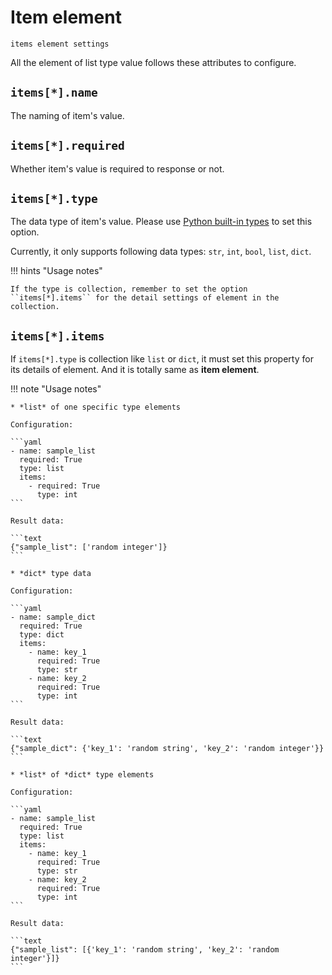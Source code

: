 # Item element

``items element settings``

All the element of list type value follows these attributes to configure.


## ``items[*].name``

The naming of item's value.


## ``items[*].required``

Whether item's value is required to response or not.


## ``items[*].type``

The data type of item's value. Please use [Python built-in types](https://docs.python.org/3/library/stdtypes.html) to set this option.

Currently, it only supports following data types: ``str``, ``int``, ``bool``, ``list``, ``dict``.

!!! hints "Usage notes"

    If the type is collection, remember to set the option ``items[*].items`` for the detail settings of element in the collection.


## ``items[*].items``

If ``items[*].type`` is collection like ``list`` or ``dict``, it must set this property for its details of element. And
it is totally same as **item element**.

!!! note "Usage notes"

    * *list* of one specific type elements

    Configuration:

    ```yaml
    - name: sample_list
      required: True
      type: list
      items:
        - required: True
          type: int
    ```

    Result data:

    ```text
    {"sample_list": ['random integer']}
    ```

    * *dict* type data

    Configuration:

    ```yaml
    - name: sample_dict
      required: True
      type: dict
      items:
        - name: key_1
          required: True
          type: str
        - name: key_2
          required: True
          type: int
    ```

    Result data:

    ```text
    {"sample_dict": {'key_1': 'random string', 'key_2': 'random integer'}}
    ```

    * *list* of *dict* type elements

    Configuration:

    ```yaml
    - name: sample_list
      required: True
      type: list
      items:
        - name: key_1
          required: True
          type: str
        - name: key_2
          required: True
          type: int
    ```

    Result data:

    ```text
    {"sample_list": [{'key_1': 'random string', 'key_2': 'random integer'}]}
    ```
